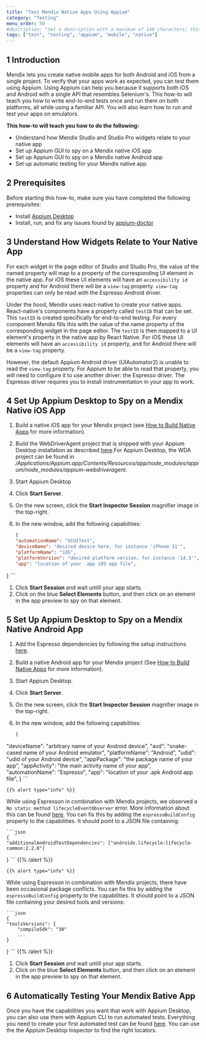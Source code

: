 ```yaml
---
title: "Test Mendix Native Apps Using Appium"
category: "Testing"
menu_order: 50
#description: "Set a description with a maximum of 140 characters; this should describe what the goal of the document is, and it can be different from the document introduction; this is optional, and it can be removed"
tags: ["test", "testing", "appium", "mobile", "native"]
---
```


## 1 Introduction

Mendix lets you create native mobile apps for both Android and iOS from a single project. To verify that your apps work as expected, you can test them using Appium. Using Appium can help you because it supports both iOS and Android with a single API that resembles Selenium's. This how-to will teach you how to write end-to-end tests once and run them on both platforms, all while using a familiar API. You will also learn how to run and test your apps on emulators.

**This how-to will teach you how to do the following:**

* Understand how Mendix Studio and Studio Pro widgets relate to your native app
* Set up Appium GUI to spy on a Mendix native iOS app
* Set up Appium GUI to spy on a Mendix native Android app
* Set up automatic testing for your Mendix native app

## 2 Prerequisites

Before starting this how-to, make sure you have completed the following prerequisites:

* Install [Appium Desktop](https://github.com/appium/appium-desktop)
* Install, run, and fix any issues found by [appium-doctor](https://github.com/appium/appium-doctor)

## 3 Understand How Widgets Relate to Your Native App

For each widget in the page editor of Studio and Studio Pro, the value of the named property will map to a property of the corresponding UI element in the native app. For iOS these UI elements will have an `accessibility id` property and for Android there will be a `view-tag` property. `view-tag` properties can only be read with the Espresso Android driver.

Under the hood, Mendix uses react-native to create your native apps. React-native's components have a property called `testID` that can be set. This `testID` is created specifically for end-to-end testing. For every component Mendix fills this with the value of the name property of the corresponding widget in the page editor. The `testID` is then mapped to a UI element's property in the native app by React Native. For iOS these UI elements will have an `accessibility id` property, and for Android there will be a `view-tag` property.

However, the default Appium Android driver (UIAutomator2) is unable to read the `view-tag` property. For Appium to be able to read that property, you will need to configure it to use another driver: the Espresso driver. The Espresso driver requires you to install instrumentation in your app to work.

## 4 Set Up Appium Desktop to Spy on a Mendix Native iOS App

1. Build a native iOS app for your Mendix project (see [How to Build Native Apps](/howto/mobile/build-native-apps) for more information).
1. Build the WebDriverAgent project that is shipped with your Appium Desktop installation as described [here](http://appium.io/docs/en/advanced-concepts/wda-custom-server/).For Appium Desktop, the WDA project can be found in */Applications/Appium.app/Contents/Resources/app/node_modules/appium/node_modules/appium-webdriveragent*.
1. Start Appium Desktop
1. Click **Start Server**.
1. On the new screen, click the **Start Inspector Session** magnifier image in the top-right.
1. In the new window, add the following capabilities:

    ```json
    {
    "automationName": "XCUITest",
    "deviceName": "desired device here, for instance 'iPhone 11'",
    "platformName": "iOS",
    "platformVersion": "desired platform version, for instance '14.3'",
    "app": "location of your .app iOS app file",
}
    ```

1. Click **Start Session** and wait untill your app starts.
1. Click on the blue **Select Elements** button, and then click on an element in the app preview to spy on that element.

## 5 Set Up Appium Desktop to Spy on a Mendix Native Android App

1. Add the Espresso dependencies by following the setup instructions [here](https://developer.android.com/training/testing/espresso/setup).
1. Build a native Android app for your Mendix project (See [How to Build Native Apps](/howto/mobile/build-native-apps) for more information).
1. Start Appium Desktop.
1. Click **Start Server**.
1. On the new screen, click the **Start Inspector Session** magnifier image in the top-right.
1. In the new window, add the following capabilities:

    ```json
    {
  "deviceName": "arbitrary name of your Android device",
  "avd": "snake-cased name of your Android emulator",
  "platformName": "Android",
  "udid": "udid of your Android device",
  "appPackage": "the package name of your app",
  "appActivity": "the main activity name of your app",
  "automationName": "Espresso",
  "app": "location of your .apk Android app file",
}
    ```

    {{% alert type="info" %}}
While using Espresson in combination with Mendix projects, we observed a `No static method lifecycleEventObserver` error. More information about this can be found [here](https://github.com/appium/appium-espresso-driver/issues/639). You can fix this by adding the `espressoBuildConfig` property to the capabilities. It should point to a JSON file containing:

    ```json
    {
    "additionalAndroidTestDependencies": ["androidx.lifecycle:lifecycle-common:2.2.0"]
}
    ```
    {{% /alert %}}
    
    {{% alert type="info" %}}
While using Espresson in combination with Mendix projects, there have been occasional package conflicts. You can fix this by adding the `espressoBuildConfig` property to the capabilities. It should point to a JSON file containing your desired tools and versions:

    ```json
    {
    "toolsVersions": {
        "compileSdk": "30"
        ...
    }
}
    ```
    {{% /alert %}}
    
1. Click **Start Session** and wait untill your app starts.
1. Click on the blue **Select Elements** button, and then click on an element in the app preview to spy on that element.

## 6 Automatically Testing Your Mendix Bative App

Once you have the capabilities you want that work with Appium Desktop, you can also use them with Appium CLI to run automated tests. Everything you need to create your first automated test can be found [here](http://appium.io/docs/en/about-appium/getting-started/?lang=en). You can use the the Appium Desktop Inspector to find the right locators.
